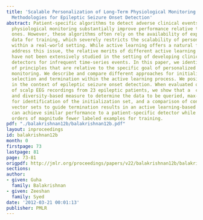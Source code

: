 ```yaml
---
title: 'Scalable Personalization of Long-Term Physiological Monitoring: Active Learning
  Methodologies for Epileptic Seizure Onset Detection'
abstract: Patient-specific algorithms to detect adverse clinical events during long-term
  physiological monitoring substantially improve performance relative to patient-nonspecific
  ones. However, these algorithms often rely on the availability of expert hand-labeled
  data for training, which severely restricts the scalability of personalized monitoring
  within a real-world setting. While active learning offers a natural framework to
  address this issue, the relative merits of different active learning methodologies
  have not been extensively studied in the setting of developing clinically useful
  detectors for infrequent time-series events. In this paper, we identify a core set
  of principles that are relative to the specific goal of personalized long-term physiological
  monitoring. We describe and compare different approaches for initialization, batch
  selection and termination within the active learning process. We position this work
  in the context of epileptic seizure onset detection. When evaluated on a database
  of scalp EEG recordings from 23 epileptic patients, we show that a  combined distance-
  and diversity-based measure to determine the data to be queried, max-min clustering
  for identification of the initialization set, and a comparison of consecutive support
  vector sets to guide termination results in an active learning-based detector that
  can achieve similar performance to a patient-specific detector while requiring two
  orders of magnitude fewer labeled examples for training.
pdf: "./balakrishnan12b/balakrishnan12b.pdf"
layout: inproceedings
id: balakrishnan12b
month: 0
firstpage: 73
lastpage: 81
page: 73-81
origpdf: http://jmlr.org/proceedings/papers/v22/balakrishnan12b/balakrishnan12b.pdf
sections: 
author:
- given: Guha
  family: Balakrishnan
- given: Zeeshan
  family: Syed
date: '2012-03-21 00:01:13'
publisher: PMLR
---
```

